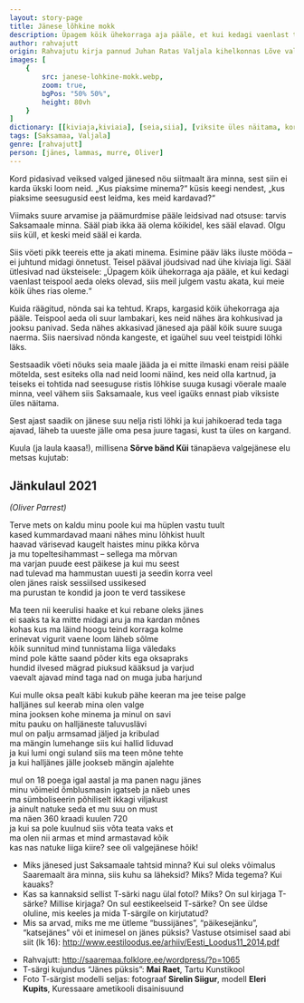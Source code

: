 ```yaml
---
layout: story-page
title: Jänese lõhkine mokk
description: Üpagem köik ühekorraga aja pääle, et kui kedagi vaenlast teispool aeda oleks olevad, siis meil julgem vastu akata.
author: rahvajutt
origin: Rahvajutu kirja pannud Juhan Ratas Valjala kihelkonnas Lõve vallas.
images: [
    {
        src: janese-lohkine-mokk.webp,
        zoom: true,
        bgPos: "50% 50%",
        height: 80vh
    }
]
dictionary: [[kiviaja,kiviaia], [seia,siia], [viksite üles näitama, korralikult üleval pidama, käituma]]
tags: [Saksamaa, Valjala]
genre: [rahvajutt]
person: [jänes, lammas, murre, Oliver]
---
```



<!-- # {{$doc.title}} -->

Kord pidasivad veiksed valged jänesed nöu siitmaalt ära minna, sest siin ei karda ükski loom neid. „Kus piaksime minema?“ küsis keegi nendest, „kus piaksime seesugusid eest leidma, kes meid kardavad?“

Viimaks suure arvamise ja päämurdmise pääle leidsivad nad otsuse: tarvis Saksamaale minna. Sääl piab ikka ää olema köikidel, kes sääl elavad. Olgu siis küll, et keski meid sääl ei karda.

Siis vöeti pikk teereis ette ja akati minema. Esimine pääv läks iluste mööda – ei juhtund midagi önnetust. Teisel pääval jöudsivad nad ühe kiviaja ligi. Sääl ütlesivad nad üksteisele: „Üpagem köik ühekorraga aja pääle, et kui kedagi vaenlast teispool aeda oleks olevad, siis meil julgem vastu akata, kui meie köik ühes rias oleme.“

Kuida räägitud, nönda sai ka tehtud. Kraps, kargasid köik ühekorraga aja pääle. Teispool aeda oli suur lambakari, kes neid nähes ära kohkusivad ja jooksu panivad. Seda nähes akkasivad jänesed aja pääl köik suure suuga naerma. Siis naersivad nönda kangeste, et igaühel suu veel teistpidi löhki läks.

Sestsaadik vöeti nöuks seia maale jääda ja ei mitte ilmaski enam reisi pääle mötelda, sest esiteks olla nad neid loomi näind, kes neid olla kartnud, ja teiseks ei tohtida nad seesuguse ristis löhkise suuga kusagi vöerale maale minna, veel vähem siis Saksamaale, kus veel igaüks ennast piab viksiste üles näitama.

Sest ajast saadik on jänese suu nelja risti löhki ja kui jahikoerad teda taga ajavad, läheb ta uueste jälle oma pesa juure tagasi, kust ta üles on kargand.


<story-author :author="author" :origin="origin"></story-author>

<story-dictionary :terms="dictionary"></story-dictionary>

<dummy-spacer height="10vh"></dummy-spacer>

Kuula (ja laula kaasa!), millisena **Sõrve bänd Küi** tänapäeva valgejänese elu metsas kujutab:


<youtube-wrapper video="https://www.youtube.com/embed/l_uVXdZhFWc"></youtube-wrapper>


## Jänkulaul 2021

*(Oliver Parrest)*

Terve mets on kaldu minu poole kui ma hüplen vastu tuult \
kased kummardavad maani nähes minu lõhkist huult \
haavad värisevad kaugelt haistes minu pikka kõrva \
ja mu topeltesihammast – sellega ma mõrvan \
ma varjan puude eest päikese ja kui mu seest \
nad tulevad ma hammustan uuesti ja seedin korra veel \
olen jänes raisk sessiilsed ussikesed \
ma purustan te kondid ja joon te verd tassikese

Ma teen nii keerulisi haake et kui rebane oleks jänes \
ei saaks ta ka mitte midagi aru ja ma kardan mõnes \
kohas kus ma läind hoogu teind korraga kolme \
erinevat vigurit vaene loom läheb sõlme \
kõik sunnitud mind tunnistama liiga väledaks \
mind pole kätte saand põder kits ega oksapraks \
hundid ilvesed mägrad piuksud kääksud ja varjud \
vaevalt ajavad mind taga nad on muga juba harjund
 
Kui mulle oksa pealt käbi kukub pähe keeran ma jee teise palge \
halljänes sul keerab mina olen valge \
mina jooksen kohe minema ja minul on savi \
mitu pauku on halljäneste taluvuslävi \
mul on palju armsamad jäljed ja kribulad \
ma mängin lumehange siis kui hallid liduvad \
ja kui lumi ongi suland siis ma teen mõne tehte \
ja kui halljänes jälle jookseb mängin ajalehte 
 
mul on 18 poega igal aastal ja ma panen nagu jänes \
minu võimeid õmblusmasin igatseb ja näeb unes \
ma sümboliseerin põhiliselt ikkagi viljakust \
ja ainult natuke seda et mu suu on must \
ma näen 360 kraadi kuulen 720 \
ja kui sa pole kuulnud siis võta teata vaks et \
ma olen nii armas et mind armastavad kõik \
kas nas natuke liiga kiire? see oli valgejänese hõik!



<details-wrapper summary="Mis mõtted tekkisid?">
 
- Miks jänesed just Saksamaale tahtsid minna? Kui sul oleks võimalus Saaremaalt ära minna, siis kuhu sa läheksid? Miks? Mida tegema? Kui kauaks? 
- Kas sa kannaksid sellist T-särki nagu ülal fotol? Miks? On sul kirjaga T-särke? Millise kirjaga? On sul eestikeelseid T-särke? On see üldse oluline, mis keeles ja mida T-särgile on kirjutatud?
- Mis sa arvad, miks me me ütleme “bussijänes”, “päikesejänku”, “katsejänes” või et inimesel on jänes püksis? Vastuse otsimisel saad abi siit (lk 16): http://www.eestiloodus.ee/arhiiv/Eesti_Loodus11_2014.pdf

</details-wrapper>


<details-wrapper icon="icon-park-outline:document-folder" summary="Allikad" class="text-sm">

- Rahvajutt: http://saaremaa.folklore.ee/wordpress/?p=1065
- T-särgi kujundus “Jänes püksis”: **Mai Raet**, Tartu Kunstikool
- Foto T-särgist modelli seljas: fotograaf **Sirelin Siigur**, modell **Eleri Kupits**, Kuressaare ametikooli disainisuund

</details-wrapper>


